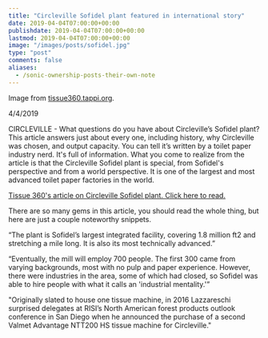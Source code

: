 ```yaml
---
title: "Circleville Sofidel plant featured in international story"
date: 2019-04-04T07:00:00+00:00
publishdate: 2019-04-04T07:00:00+00:00
lastmod: 2019-04-04T07:00:00+00:00
image: "/images/posts/sofidel.jpg"
type: "post"
comments: false
aliases:
  - /sonic-ownership-posts-their-own-note
---
```

Image from [tissue360.tappi.org](https://tissue360.tappi.org).

4/4/2019

CIRCLEVILLE - What questions do you have about Circleville’s Sofidel plant? This article answers just about every one, including history, why Circleville was chosen, and output capacity. You can tell it’s written by a toilet paper industry nerd. It's full of information. What you come to realize from the article is that the Circleville Sofidel plant is special, from Sofidel's perspective and from a world perspective. It is one of the largest and most advanced toilet paper factories in the world.

[Tissue 360's article on Circleville Sofidel plant. Click here to read.](https://tissue360.tappi.org/2019/04/03/sofidel-opens-a-showcase-in-circleville/)

There are so many gems in this article, you should read the whole thing, but here are just a couple noteworthy snippets.

“The plant is Sofidel’s largest integrated facility, covering 1.8 million ft2 and stretching a mile long. It is also its most technically advanced.”

“Eventually, the mill will employ 700 people. The first 300 came from varying backgrounds, most with no pulp and paper experience. However, there were industries in the area, some of which had closed, so Sofidel was able to hire people with what it calls an 'industrial mentality.'”

"Originally slated to house one tissue machine, in 2016 Lazzareschi surprised delegates at RISI’s North American forest products outlook conference in San Diego when he announced the purchase of a second Valmet Advantage NTT200 HS tissue machine for Circleville."
